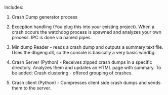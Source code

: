 Includes:

1. Crash Dump generator process

2. Exception handling (You plug this into your existing project). When a crash occurs the watchdog process is spawned and analyzes your own process.
IPC is done via named pipes.

3. Minidump Reader - reads a crash dump and outputs a summary text file.
Uses the dbgeng.dll, so the console is basically a very basic windbg.

4. Crash Server (Python) - Receives zipped crash dumps in a specific directory.
Analyzes them and updates an HTML page with summary.
To be added: Crash clustering - offered grouping of crashes.

5. Crash client (Python) - Compresses client side crash dumps and sends them to the server.